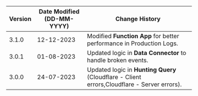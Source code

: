  **Version** | **Date Modified (DD-MM-YYYY)** | **Change History**                                                                              |
|-------------|--------------------------------|-------------------------------------------------------------------------------------------------|
| 3.1.0       | 12-12-2023                     | Modified **Function App** for better performance in Production Logs.                            |
| 3.0.1       | 01-08-2023                     | Updated logic in **Data Connector** to handle broken events.                                    |
| 3.0.0       | 24-07-2023                     | Updated logic in **Hunting Query** (Cloudflare - Client errors,Cloudflare - Server errors).     | 
